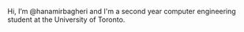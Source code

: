 Hi, I’m @hanamirbagheri and I'm a second year computer engineering student at the University of Toronto. 

